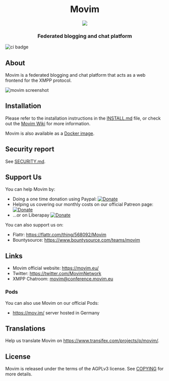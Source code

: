 <h1 align="center">Movim</h1>

<p align="center"><img src="https://movim.eu/img/128.png"/></p>
<h3 align="center">Federated blogging and chat platform</h3>

![ci badge](https://github.com/movim/movim/actions/workflows/main.yml/badge.svg?event=push)

About
-----
Movim is a federated blogging and chat platform that acts as a web frontend for the XMPP protocol.

![movim screenshot](https://movim.eu/img/home.png)

Installation
------------
Please refer to the installation instructions in the [INSTALL.md](INSTALL.md) file,
or check out the [Movim Wiki](https://github.com/movim/movim/wiki) for more information.

Movim is also available as a [Docker image](https://github.com/movim/movim_docker).

Security report
---------------

See [SECURITY.md](./SECURITY.md).

Support Us
----------
You can help Movim by:
* Doing a one time donation using Paypal: [![Donate](https://img.shields.io/badge/Donate-PayPal-green.svg)](https://www.paypal.com/cgi-bin/webscr?cmd=_donations&business=8QHPJDAQXT9UC)
* Helping us covering our monthly costs on our official Patreon page: [![Donate](https://img.shields.io/badge/Patreon-Become%20a%20Patron-orange.svg)](https://www.patreon.com/movim)
* …or on Liberapay [![Donate](https://img.shields.io/liberapay/receives/movim.svg)](https://liberapay.com/movim/donate)

You can also support us on:
* Flattr: https://flattr.com/thing/568092/Movim
* Bountysource: https://www.bountysource.com/teams/movim

Links
-----
* Movim official website: https://movim.eu/
* Twitter: https://twitter.com/MovimNetwork
* XMPP Chatroom: movim@conference.movim.eu

### Pods
You can also use Movim on our official Pods:

* https://mov.im/ server hosted in Germany

Translations
------------
Help us translate Movim on https://www.transifex.com/projects/p/movim/.

License
-------
Movim is released under the terms of the AGPLv3 license. See [COPYING](./COPYING) for more details.
